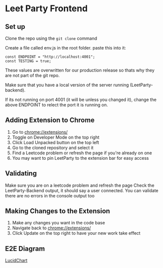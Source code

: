 # Leet Party Frontend

## Set up

Clone the repo using the ```git clone``` command

Create a file called env.js in the root folder.
paste this into it:

```
const ENDPOINT = "http://localhost:4001";
const TESTING = true;
```
These values are overwritten for our production release so thats why they are not part of the git repo.

Make sure that you have a local version of the server running (LeetParty-backend).

If its not running on port 4001 (it will be unless you changed it), change the above ENDPOINT to relect the port it is running on.

## Adding Extension to Chrome

 1. Go to [chrome://extensions/](chrome://extensions/)
 2. Toggle on Developer Mode on the top right
 3. Click Load Unpacked button on the top left
 4. Go to the cloned repository and select it
 5. Find a Leetcode problem or refresh the page if you're already on one
 6. You may want to pin LeetParty to the extension bar for easy access

## Validating
   Make sure you are on a leetcode problem and refresh the page
   Check the LeetParty-Backend output, it should say a user connected.
   You can validate there are no errors in the console output too

## Making Changes to the Extension

 1. Make any changes you want in the code base
 2. Navigate back to [chrome://extensions/](chrome://extensions/)
 3. Click Update on the top right to have your new work take effect


## E2E Diagram
[LucidChart](https://app.lucidchart.com/documents/edit/47d5da20-8b85-43c2-bd5b-e01e243f7af1/0_0?beaconFlowId=4B78530DB65484E3#?folder_id=home&browser=icon)
